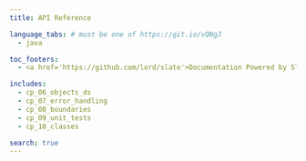 ```yaml
---
title: API Reference

language_tabs: # must be one of https://git.io/vQNgJ
  - java

toc_footers:
  - <a href='https://github.com/lord/slate'>Documentation Powered by Slate</a>

includes:
  - cp_06_objects_ds
  - cp_07_error_handling
  - cp_08_boundaries
  - cp_09_unit_tests
  - cp_10_classes

search: true
---
```

